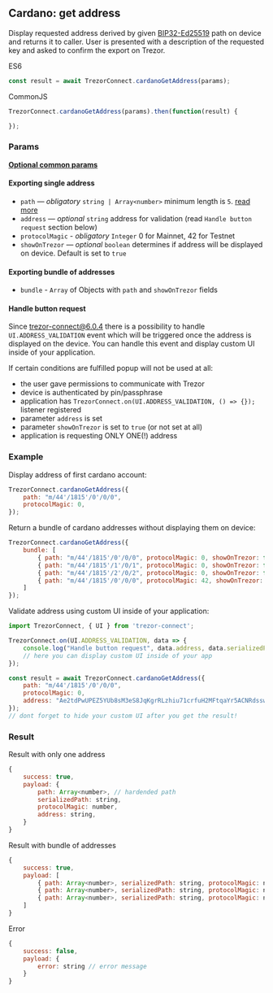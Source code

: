 ## Cardano: get address
Display requested address derived by given [BIP32-Ed25519](https://cardanolaunch.com/assets/Ed25519_BIP.pdf) path on device and returns it to caller. User is presented with a description of the requested key and asked to confirm the export on Trezor.

ES6
```javascript
const result = await TrezorConnect.cardanoGetAddress(params);
```

CommonJS
```javascript
TrezorConnect.cardanoGetAddress(params).then(function(result) {

});
```

### Params
[****Optional common params****](commonParams.md)
#### Exporting single address
* `path` — *obligatory* `string | Array<number>` minimum length is `5`. [read more](path.md)
* `address` — *optional* `string` address for validation (read `Handle button request` section below)
* `protocolMagic` - *obligatory* `Integer` 0 for Mainnet, 42 for Testnet
* `showOnTrezor` — *optional* `boolean` determines if address will be displayed on device. Default is set to `true`

#### Exporting bundle of addresses
* `bundle` - `Array` of Objects with `path` and `showOnTrezor` fields

#### Handle button request
Since trezor-connect@6.0.4 there is a possibility to handle `UI.ADDRESS_VALIDATION` event which will be triggered once the address is displayed on the device.
You can handle this event and display custom UI inside of your application.

If certain conditions are fulfilled popup will not be used at all:
- the user gave permissions to communicate with Trezor
- device is authenticated by pin/passphrase
- application has `TrezorConnect.on(UI.ADDRESS_VALIDATION, () => {});` listener registered
- parameter `address` is set
- parameter `showOnTrezor` is set to `true` (or not set at all)
- application is requesting ONLY ONE(!) address


### Example
Display address of first cardano account:
```javascript
TrezorConnect.cardanoGetAddress({
    path: "m/44'/1815'/0'/0/0",
    protocolMagic: 0,
});
```
Return a bundle of cardano addresses without displaying them on device:
```javascript
TrezorConnect.cardanoGetAddress({
    bundle: [
        { path: "m/44'/1815'/0'/0/0", protocolMagic: 0, showOnTrezor: false }, // account 1, address 1
        { path: "m/44'/1815'/1'/0/1", protocolMagic: 0, showOnTrezor: false }, // account 2, address 2
        { path: "m/44'/1815'/2'/0/2", protocolMagic: 0, showOnTrezor: false }  // account 3, address 3
        { path: "m/44'/1815'/0'/0/0", protocolMagic: 42, showOnTrezor: false }  // account 1, address 0, testnet
    ]
});
```
Validate address using custom UI inside of your application:
```javascript
import TrezorConnect, { UI } from 'trezor-connect';

TrezorConnect.on(UI.ADDRESS_VALIDATION, data => {
    console.log("Handle button request", data.address, data.serializedPath);
    // here you can display custom UI inside of your app
});

const result = await TrezorConnect.cardanoGetAddress({
    path: "m/44'/1815'/0'/0/0",
    protocolMagic: 0,
    address: "Ae2tdPwUPEZ5YUb8sM3eS8JqKgrRLzhiu71crfuH2MFtqaYr5ACNRdsswsZ",
});
// dont forget to hide your custom UI after you get the result!
```

### Result
Result with only one address
```javascript
{
    success: true,
    payload: {
        path: Array<number>, // hardended path
        serializedPath: string,
        protocolMagic: number,
        address: string,
    }
}
```
Result with bundle of addresses
```javascript
{
    success: true,
    payload: [
        { path: Array<number>, serializedPath: string, protocolMagic: number, address: string }, // account 1, address 1
        { path: Array<number>, serializedPath: string, protocolMagic: number, address: string }, // account 2, address 2
        { path: Array<number>, serializedPath: string, protocolMagic: number, address: string }  // account 3, address 3
    ]
}
```
Error
```javascript
{
    success: false,
    payload: {
        error: string // error message
    }
}
```
